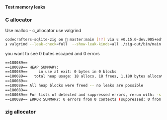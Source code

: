 
#### Test memory leaks

### C allocator
Use malloc - c_allocator
use valgrind

```bash
codecrafters-sqlite-zig on  master:main [!?] via ↯ v0.15.0-dev.905+edf785db0 
❯ valgrind --leak-check=full  --show-leak-kinds=all ./zig-out/bin/main sample.db .tables
```


you want to see 0 butes escaped and 0 errors


```bash
==180089== 
==180089== HEAP SUMMARY:
==180089==     in use at exit: 0 bytes in 0 blocks
==180089==   total heap usage: 18 allocs, 18 frees, 1,180 bytes allocated
==180089== 
==180089== All heap blocks were freed -- no leaks are possible
==180089== 
==180089== For lists of detected and suppressed errors, rerun with: -s
==180089== ERROR SUMMARY: 0 errors from 0 contexts (suppressed: 0 from 0)
```


### zig allocator 